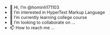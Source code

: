 - 👋 Hi, I’m @hominh171103
- 👀 I’m interested in HyperText Markup Language
- 🌱 I’m currently learning college course
- 💞️ I’m looking to collaborate on ...
- 📫 How to reach me ...

<!---
hominh171103/hominh171103 is a ✨ special ✨ repository because its `README.md` (this file) appears on your GitHub profile.
You can click the Preview link to take a look at your changes.
--->

